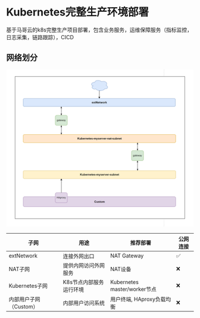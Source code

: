 # Kubernetes完整生产环境部署



基于马哥云的k8s完整生产项目部署，包含业务服务，运维保障服务（指标监控，日志采集，链路跟踪），CICD



## 网络划分

![image-20250501002914599](../markdown_img/image-20250501002914599.png)

| 子网                   | 用途                    | 推荐部署                     | 公网连接 |
| ---------------------- | ----------------------- | ---------------------------- | -------- |
| extNetwork             | 连接外网出口            | NAT Gateway                  | ✅        |
| NAT子网                | 提供内网访问外网服务    | NAT设备                      | ❌        |
| Kubernetes子网         | K8s节点内部服务运行环境 | Kubernetes master/worker节点 | ❌        |
| 内部用户子网（Custom） | 内部用户访问系统        | 用户终端, HAproxy负载均衡    | ❌        |





